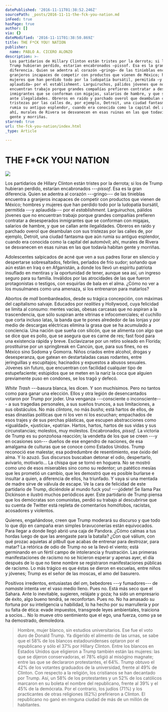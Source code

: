 ```yaml
---
datePublished: '2016-11-11T01:38:52.246Z'
sourcePath: _posts/2016-11-11-the-fck-you-nation.md
inFeed: true
hasPage: true
author: []
via: {}
dateModified: '2016-11-11T01:38:50.869Z'
title: THE F*CK YOU! NATION
publisher:
  name: PABLO A. CICERO ALONZO
description: >-
  Los partidarios de Hillary Clinton están tristes por la derrota; si los de
  Trump hubieran perdido, estarían encabronados —pissof. Esa es la gran
  diferencia. Quien se adentra al corazón —gringo— de las tinieblas encuentra a
  granjeros incapaces de competir con productos que vienen de México; hombres y
  mujeres que han perdido todo por la ludopatía bursátil, permitida —y
  aplaudida— por el establishment. Larguiruchos, pálidos jóvenes que no
  encuentran trabajo porque grandes compañías prefieren contratar a desesperados
  inmigrantes que se conforman con migajas, salarios de hambre, y que se callan
  ante ilegalidades. Obreros en raído y parchado overol que deambulan con sus
  tristezas por las calles de, por ejemplo, Detroit, una ciudad fantasma que aún
  rumia su antiguo esplendor, cuando era conocida como la capital del automóvil;
  ahí, murales de Rivera se desvanecen en esas ruinas en las que todavía habitan
  gente y morriñas.
starred: true
url: the-fck-you-nation/index.html
_type: Article

---
```

# THE F\*CK YOU! NATION
![](https://the-grid-user-content.s3-us-west-2.amazonaws.com/336ab560-0995-4518-bbcb-98c8ad7bef5b.jpg)

Los partidarios de Hillary Clinton están tristes por la derrota; si los de Trump hubieran perdido, estarían encabronados ---_pissof_. Esa es la gran diferencia. Quien se adentra al corazón ---gringo--- de las tinieblas encuentra a granjeros incapaces de competir con productos que vienen de México; hombres y mujeres que han perdido todo por la ludopatía bursátil, permitida ---y aplaudida--- por el _establishment_. Larguiruchos, pálidos jóvenes que no encuentran trabajo porque grandes compañías prefieren contratar a desesperados inmigrantes que se conforman con migajas, salarios de hambre, y que se callan ante ilegalidades. Obreros en raído y parchado overol que deambulan con sus tristezas por las calles de, por ejemplo, Detroit, una ciudad fantasma que aún rumia su antiguo esplendor, cuando era conocida como la capital del automóvil; ahí, murales de Rivera se desvanecen en esas ruinas en las que todavía habitan gente y morriñas.

Adolescentes salpicados de acné que ven a sus padres llorar en silencio y despertarse sobresaltados, febriles, perlados de frío sudor; soñando que aún están en Iraq o en Afganistán, a donde los llevó un espíritu patriota insuflado en mentiras y la oportunidad de tener, aunque sea así, un ingreso seguro para su familia. Inválidos por las atrocidades de las que fueron protagonistas o testigos, con esquirlas de bala en el alma. ¿Cómo no ver a los musulmanes como una amenaza, si los entrenaron para matarlos?

Abortos de _mall_ bombardeados, desde su trágica concepción, con máximas del capitalismo salvaje. Educados por _realities_ y Hollywood, cuya felicidad se limita al consumo: mentes vacías, obesas carcasas que no aspiran a la trascendencia, que sólo suspiran ante vitrinas e infocomerciales; el cuchillo que corta incluso latas, la banda que te pones alrededor de las lonjas y por medio de descargas eléctricas elimina la grasa que se ha acumulado a conciencia. Una nación que sueña con silicón, que se alimenta con algo que se dice que es pollo, que se asegura que es carne de res; fast food para una existencia rápida y breve. Esclavizarse por un retiro soleado en Florida; prostituirse por un springbreak en Cancún, que, para sus fines, no es México sino Sodoma y Gomorra. Niños criados entre alcohol, drogas y desesperanza, que gatean en destartaladas casas rodantes, entre jeringuillas y escupitajos; hacinados y expuestos a abusos sexuales. Jóvenes sin futuro, que encuentran con facilidad cualquier tipo de estupefaciente; estúpidos que se meten en la nariz la coca que alguien previamente puso en condones, se los tragó y defecó.

_White Trash_ ---basura blanca, les dicen. Y son muchísimos. Pero no tantos como para ganar una elección. Ellos y otra legión de desencantados votaron por Trump por joder. Una venganza ---consciente o inconsciente--- a sus tragedias personales, a sus sueños truncos, a sus limitaciones, a sus obstáculos. No más _clintons_, no más _bushs_; está hartos de ellos, de esas dinastías políticas que ni los ven ni los escuchan; empachados de esos trajes y de sus perchas plásticas, que escupen abstracciones como «igualdad», «justicia», «patria». Hartos, hartos, hartos de sus vidas y sus circunstancias; molestos, muy molestos. Encabronados, _pissof_. La victoria de Trump es su ponzoñosa reacción; la vendetta de los que se creen ---y en ocasiones son--- dueños de ese engendro de naciones, de esa amalgama de culturas que se conoce como Estados Unidos. Trump reconoció ese malestar, esa podredumbre de resentimiento, ese óxido del alma. Y lo azuzó. Sus discursos buscaban detonar el odio, despertarlo, avivarlo, motivarlo... La chispa que se tornó en hoguera. No se mostró como uno de esos miserables sino como su redentor; un patético mesías que les prometió un cambio, que les demostró que es posible burlarse e insultar a quien, a diferencia de ellos, ha triunfado. Y vaya si una mentada de madre sirve de válvula de escape. Ve la cara de felicidad de este partidario de Trump, diciéndole al mundo fuck you! ---¡jódete! Se llama Pax Dickinson e ilustró muchos periódicos ayer. Este partidario de Trump piensa que los demócratas son comunistas, perdió su trabajo al descubrirse que su cuenta de Twitter está repleta de comentarios homófobos, racistas, acosadores y violentos.

Quienes, engañándose, creen que Trump moderará su discurso y que todo lo que dijo en campaña eran simples bravuconerías están equivocados. Para llegar a donde llegó abrió una caja de Pandora. ¿Cómo calmas a tus hordas luego de que las arengaste para la batalla? ¿Con qué válium, con qué prozac aquietas al pitbull que acabas de entrenar para destrozar, para matar? La retórica de odio de Trump no se la llevó el viento; está germinando en un fértil campo de intolerancia y frustración. Las primeras manifestaciones de racismo no se hicieron esperar y apenas ayer, el día después de lo que no tiene nombre se registraron manifestaciones públicas de racismo. Lo más trágico es que éstas se dieron en escuelas, entre niños y jóvenes; Trump es el señor de las moscas, el amo del basurero.

Positivos irredentos, entusiastas del _om_, bebedores ---y fumadores--- de _namaste_ intenta ver el vaso medio lleno. Pues no. Está más seco que el Sahara. Ante lo inevitable, sugieren, relájate y goza; ha sido un empresario de éxito, algo bueno tendrá, se reconfortan. Pues no. No ha amasado su fortuna por su inteligencia u habilidad, lo ha hecho por su marrullería y por su falta de ética: evade impuestos, transgrede leyes ambientales, traiciona a socios... No lo mueve otro sentimiento que el ego, una fuerza, como ya se ha demostrado, demoledora.

> Hombre, mujer blanco, sin estudios universitarios. Ese fue el voto duro de Donald Trump. Ya digerido el alimento de las urnas, se sabe que el 58% de los blancos estadounidenses optaron por el republicano y sólo el 37% por Hillary Clinton. Entre los blancos en Estados Unidos que eligieron a Trump también están las mujeres: las que se dijeron conservadoras, el 78% eligió al misógino magnate; entre las que se declararon protestantes, el 64%. Trump obtuvo el 42% de los votantes graduados de la universidad, frente al 49% de Clinton. Con respecto a la religión, los cristianos se han decantado por Trump. Así, un 58% de los protestantes y un 52% de los católicos marcaron en su boleta el nombre del republicano, frente al 39% y el 45% de la demócrata. Por el contrario, los judíos (71%) y los practicantes de otras religiones (62%) prefirieron a Clinton. El republicano no ganó en ninguna ciudad de más de un millón de habitantes.